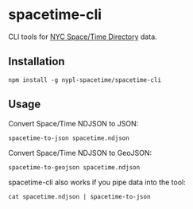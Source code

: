 # spacetime-cli

CLI tools for [NYC Space/Time Directory](http://spacetime.nypl.org/) data.

## Installation

    npm install -g nypl-spacetime/spacetime-cli

## Usage

Convert Space/Time NDJSON to JSON:

    spacetime-to-json spacetime.ndjson

Convert Space/Time NDJSON to GeoJSON:

    spacetime-to-geojson spacetime.ndjson    

spacetime-cli also works if you pipe data into the tool:

    cat spacetime.ndjson | spacetime-to-json
